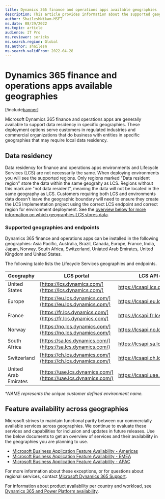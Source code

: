 ```yaml
---
title: Dynamics 365 finance and operations apps available geographies
description: This article provides information about the supported geographies and endpoints for Microsoft Dynamics 365 finance and operations apps.
author: ShaileshNikam-MSFT
ms.date: 08/29/2022
ms.topic: article
audience: IT Pro
ms.reviewer: sericks
ms.search.region: Global
ms.author: shailesn
ms.search.validFrom: 2022-04-28
---
```


# Dynamics 365 finance and operations apps available geographies

[!include[banner](../includes/banner.md)]

Microsoft Dynamics 365 finance and operations apps are generally available to support data residency in specific geographies. These deployment options serve customers in regulated industries and commercial organizations that do business with entities in specific geographies that may require local data residency.

## Data residency

Data residency for finance and operations apps environments and Lifecycle Services (LCS) are not necessarily the same. When deploying environments you will see the supported regions. Only regions marked "Data resident region" store the data within the same geograhy as LCS. Regions without this mark are "not data resident", meaning the data will not be located in the same geography as LCS. Customers requiring both LCS and environments data doesn't leave the geographic boundary will need to ensure they create the LCS Implementation project using the correct LCS endpoint and correct region for environment deployment. See the [overview below for more information on which geographies LCS stores data](#supported-geographies-and-endpoints).

### Supported geographies and endpoints

Dynamics 365 finance and operations apps can be installed in the following geographies:
Asia Pacific, Australia, Brazil, Canada, Europe, France, India, Japan, Norway, South Africa, Switzerland, Uniated Arab Emirates, United Kingdom and United States.

The following table lists the Lifecycle Services geographies and endpoints.

| **Geography** | **LCS portal** | **LCS API endpoint** | **Environment URL*** |
|-----------|--------------|------------------|----------------------|
| United States | [https://lcs.dynamics.com/](https://lcs.dynamics.com/) | <https://lcsapi.lcs.dynamics.com> | <https://NAME.operations.dynamics.com/> |
| Europe | [https://eu.lcs.dynamics.com/](https://eu.lcs.dynamics.com/) | <https://lcsapi.eu.lcs.dynamics.com> | <https://NAME.operations.eu.dynamics.com/> |
| France | [https://fr.lcs.dynamics.com/](https://fr.lcs.dynamics.com/) | <https://lcsapi.fr.lcs.dynamics.com> | <https://NAME.operations.fr.dynamics.com/> |
| Norway | [https://no.lcs.dynamics.com/](https://no.lcs.dynamics.com/) | <https://lcsapi.no.lcs.dynamics.com> | <https://NAME.operations.no.dynamics.com/> |
| South Africa | [https://sa.lcs.dynamics.com/](https://sa.lcs.dynamics.com/) | <https://lcsapi.sa.lcs.dynamics.com> | <https://NAME.operations.sa.dynamics.com/> |
| Switzerland | [https://ch.lcs.dynamics.com/](https://ch.lcs.dynamics.com/) | <https://lcsapi.ch.lcs.dynamics.com> | <https://NAME.operations.ch.dynamics.com/> |
| United Arab Emirates | [https://uae.lcs.dynamics.com/](https://uae.lcs.dynamics.com/) | <https://lcsapi.uae.lcs.dynamics.com> | <https://NAME.operations.uae.dynamics.com/> |

**NAME represents the unique customer defined environment name.*

## Feature availability across geographies

Microsoft strives to maintain functional parity between our commercially available services across geographies. We continue to evaluate these services and capabilities for inclusion and updates in future releases. Use the below documents to get an overview of services and their availability in the geographies you are planning to use.

* [Microsoft Business Application Feature Availability - Americas](https://aka.ms/bapfunctionalparityamericas)
* [Microsoft Business Application Feature Availability - EMEA](https://aka.ms/bapfunctionalparityemea)
* [Microsoft Business Application Feature Availability - APAC](https://aka.ms/bapfunctionalparityapac)

For more information about these exceptions, or for questions about regional services, contact [Microsoft Dynamics 365 Support](https://dynamics.microsoft.com/support/).

For information about product availability per country and workload, see [Dynamics 365 and Power Platform availability](https://dynamics.microsoft.com/availability-reports/).
